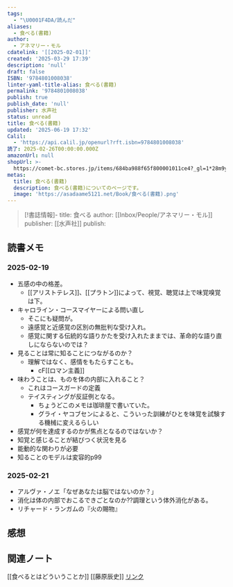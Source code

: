 ```yaml
---
tags:
  - "\U0001F4DA/読んだ"
aliases:
  - 食べる(書籍)
author:
  - アネマリー・モル
cdatelink: '[[2025-02-01]]'
created: '2025-03-29 17:39'
description: 'null'
draft: false
ISBN: '9784801008038'
linter-yaml-title-alias: 食べる(書籍)
permalink: '9784801008038'
publish: true
publish_date: 'null'
publisher: 水声社
status: unread
title: 食べる(書籍)
updated: '2025-06-19 17:32'
Calil:
  - 'https://api.calil.jp/openurl?rft.isbn=9784801008038'
読了: 2025-02-26T00:00:00.000Z
amazonUrl: null
shopUrl: >-
  https://comet-bc.stores.jp/items/684ba988f65f800001011ce4?_gl=1*28m9yi*_ga*MTI2MDU1MzMwNy4xNzU0MDI0MDYy*_ga_8RLDMYVT90*czE3NTQwMjQwNjIkbzEkZzEkdDE3NTQwMjQwNjckajU1JGwwJGgw
metas:
  title: 食べる(書籍)
  description: 食べる(書籍)についてのページです。
  image: 'https://asadaame5121.net/Book/食べる(書籍).png'
---
```

>[!書誌情報]-
>title: 食べる
>author: [[Inbox/People/アネマリー・モル]]
>publisher: [[水声社]]
>publish: 




## 読書メモ
### 2025-02-19
- 五感の中の格差。
	- [[アリストテレス]]、[[プラトン]]によって、視覚、聴覚は上で味覚嗅覚は下。
- キャロライン・コースマイヤーによる問い直し
	- そこにも疑問が。
	- 遠感覚と近感覚の区別の無批判な受け入れ。
	- 感覚に関する伝統的な語りかたを受け入れたままでは、革命的な語り直しにならないのでは？
- 見ることは常に知ることにつながるのか？
	- 理解ではなく、感情をもたらすことも。
		- cF[[ロマン主義]]
- 味わうことは、ものを体の内部に入れること？
	- これはコースガードの定義
	- テイスティングが反証例となる。
		- ちょうどこのメモは珈琲屋で書いていた。
		- グライ・ヤコブセンによると、こういった訓練がひとを味覚を試験する機械に変えるらしい
- 感覚が何を達成するのかが焦点となるのではないか？
- 知覚と感じることが結びつく状況を見る
- 能動的な関わりが必要
- 知ることのモデルは変容的p99
### 2025-02-21
- アルヴァ・ノエ「なぜあなたは脳ではないのか？」
- 消化は体の内部でおこるできごとなのか??調理という体外消化がある。
- リチャード・ランガムの『火の賜物』
## 感想
## 関連ノート
[[食べるとはどういうことか]]
[[藤原辰史]]
<a href="https://asadaame5121.net/9784801008038" class="u-url">リンク</a>
